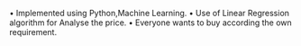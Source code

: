 •	Implemented using Python,Machine Learning.
• Use of Linear Regression algorithm for Analyse the price.
•	Everyone wants to buy according the own requirement.
